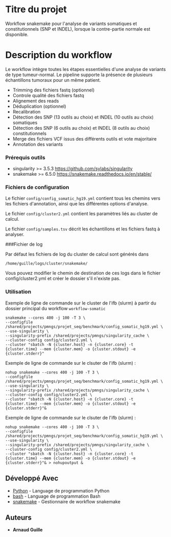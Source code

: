 # Titre du projet

Workflow snakemake pour l'analyse de variants somatiques et constitutionnels (SNP et INDEL), lorsque la contre-partie normale est disponible.

# Description du workflow

Le workflow intègre toutes les étapes essentielles d'une analyse de variants de type tumeur-normal.
Le pipeline supporte la présence de plusieurs échantillons tumoraux pour un même patient.


* Trimming des fichiers fastq (optionnel)
* Controle qualité des fichiers fastq
* Alignement des reads
* Déduplication (optionnel)
* Recalibration
* Détection des SNP (13 outils au choix) et INDEL (10 outils au choix) somatiques
* Détection des SNP (6 outils au choix) et INDEL (8 outils au choix) constitutionnels
* Merge des fichiers VCF issus des différents outils et vote majoritaire
* Annotation des variants

### Prérequis outils

* singularity >= 3.5.3 https://github.com/sylabs/singularity
* snakemake >= 6.5.0 https://snakemake.readthedocs.io/en/stable/

### Fichiers de configuration

Le fichier ```config/config_somatic_hg19.yml``` contient tous les chemins vers les fichiers d'annotation, ainsi que les différentes options d'analyse.

Le fichier ```config/cluster2.yml``` contient les paramètres liés au cluster de calcul.

Le fichier ```config/samples.tsv``` décrit les échantillons et les fichiers fastq à analyser.

###Fichier de log

Par défaut les fichiers de log du cluster de calcul sont générés dans

 ```
/home/guille/logs/cluster/snakemake/
```

Vous pouvez modifier le chemin de destination de ces logs dans le fichier config/cluster2.yml et créer le dossier s'il n'existe pas.


### Utilisation

Exemple de ligne de commande sur le cluster de l'ifb (slurm) à partir du dossier principal du workflow ```workflow-somatic```

```
snakemake --cores 400 -j 100 -T 3 \
--configfile /shared/projects/pmngs/projet_seq/benchmark/config_somatic_hg19.yml \
--use-singularity \
--singularity-prefix /shared/projects/pmngs/singularity_cache \
--cluster-config config/cluster2.yml \
--cluster "sbatch -N {cluster.host} -n {cluster.core} -t {cluster.time} --mem {cluster.mem} -o {cluster.stdout} -e {cluster.stderr}"
```

Exemple de ligne de commande sur le clsuter de l'ifb (slurm) :

```
nohup snakemake --cores 400 -j 100 -T 3 \
--configfile /shared/projects/pmngs/projet_seq/benchmark/config_somatic_hg19.yml \
--use-singularity \
--singularity-prefix /shared/projects/pmngs/singularity_cache \
--cluster-config config/cluster2.yml \
--cluster "sbatch -N {cluster.host} -n {cluster.core} -t {cluster.time} --mem {cluster.mem} -o {cluster.stdout} -e {cluster.stderr}"&
```

Exemple de ligne de commande sur le clsuter de l'ifb (slurm) :

```
nohup snakemake --cores 400 -j 100 -T 3 \
--configfile /shared/projects/pmngs/projet_seq/benchmark/config_somatic_hg19.yml \
--use-singularity \
--singularity-prefix /shared/projects/pmngs/singularity_cache \
--cluster-config config/cluster2.yml \
--cluster "sbatch -N {cluster.host} -n {cluster.core} -t {cluster.time} --mem {cluster.mem} -o {cluster.stdout} -e {cluster.stderr}"& > nohupoutput &
```

## Développé Avec

* [Python](https://www.python.org/) - Language de programmation Python
* [bash](http://git.savannah.gnu.org/cgit/bash.git) - Language de programmation Bash
* [snakemake](https://bitbucket.org/johanneskoester/snakemake/wiki/Home) - Gestionnaire de workflow snakemake

## Auteurs

* **Arnaud Guille**


